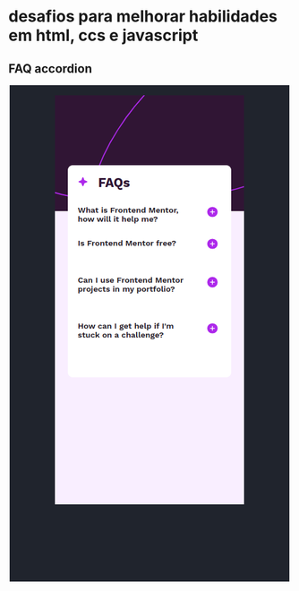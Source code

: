 # desafios para melhorar habilidades em html, ccs e javascript<br>

 ## FAQ accordion

 <div align="center">

 [<img src = "assets/images/faqsAccordion.png">](https://luizacn.github.io/challenge-03/)

 </div>

